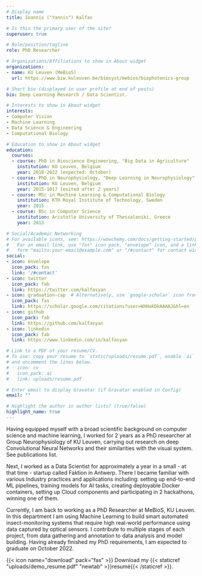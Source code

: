```yaml
---
# Display name
title: Ioannis ("Yannis") Kalfas

# Is this the primary user of the site?
superuser: true

# Role/position/tagline
role: PhD Researcher

# Organizations/Affiliations to show in About widget
organizations:
- name: KU Leuven (MeBioS)
  url: https://www.biw.kuleuven.be/biosyst/mebios/biophotonics-group

# Short bio (displayed in user profile at end of posts)
bio: Deep Learning Research / Data Scientist.    

# Interests to show in About widget
interests:
- Computer Vision
- Machine Learning
- Data Science & Engineering
- Computational Biology

# Education to show in About widget
education:
  courses:
  - course: PhD in Bioscience Engineering, "Big Data in Agriculture"
    institution: KU Leuven, Belgium
    year: 2018-2022 (expected: October)
  - course: PhD in Neurophysiology, "Deep Learning in Neurophysiology"
    institution: KU Leuven, Belgium
    year: 2015-1017 (exited after 2 years)
  - course: MSc in Machine Learning & Computational Biology
    institution: KTH Royal Institute of Technology, Sweden
    year: 2015
  - course: BSc in Computer Science
    institution: Aristotle University of Thessaloniki, Greece
    year: 2013

# Social/Academic Networking
# For available icons, see: https://wowchemy.com/docs/getting-started/page-builder/#icons
#   For an email link, use "fas" icon pack, "envelope" icon, and a link in the
#   form "mailto:your-email@example.com" or "/#contact" for contact widget.
social:
- icon: envelope
  icon_pack: fas
  link: '/#contact'
- icon: twitter
  icon_pack: fab
  link: https://twitter.com/kalfasyan
- icon: graduation-cap  # Alternatively, use `google-scholar` icon from `ai` icon pack
  icon_pack: fas
  link: https://scholar.google.com/citations?user=WXHakDkAAAAJ&hl=en
- icon: github
  icon_pack: fab
  link: https://github.com/kalfasyan
- icon: linkedin
  icon_pack: fab
  link: https://www.linkedin.com/in/kalfasyan

# Link to a PDF of your resume/CV.
# To use: copy your resume to `static/uploads/resume.pdf`, enable `ai` icons in `params.toml`, 
# and uncomment the lines below.
# - icon: cv
#   icon_pack: ai
#   link: uploads/resume.pdf

# Enter email to display Gravatar (if Gravatar enabled in Config)
email: ""

# Highlight the author in author lists? (true/false)
highlight_name: true
---
```


  Having equipped myself with a broad scientific background on computer science and machine learning, I worked for 2 years as a PhD researcher at Group Neurophysiology of KU Leuven, carrying out research on deep Convolutional Neural Networks and their similarities with the visual system. See publications list.  
   
   Next, I worked as a Data Scientist for approximately a year in a small - at that time - startup called Faktion in Antwerp. There I became familiar with various Industry practices and applications including: setting up end-to-end ML pipelines, training models for AI tasks, creating deployable Docker containers, setting up Cloud components and participating in 2 hackathons, winning one of them.  
    
   Currently, I am back to working as a PhD Researcher at MeBioS, KU Leuven. In this department I am using Machine Learning to build smart automated insect-monitoring systems that require high real-world performance using data captured by optical  sensors. I contribute to multiple stages of each project, from data gathering and annotation to data analysis and model building. Having already finished my PhD requirements, I am expected to graduate on October 2022.

{{< icon name="download" pack="fas" >}} Download my {{< staticref "uploads/demo_resume.pdf" "newtab" >}}resumé{{< /staticref >}}.
